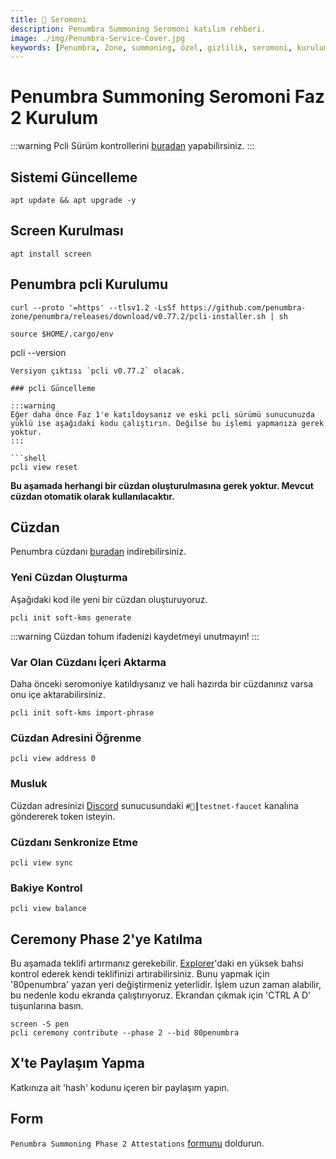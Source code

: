 ```yaml
---
title: 🎊 Seromoni
description: Penumbra Summoning Seromoni katılım rehberi.
image: ./img/Penumbra-Service-Cover.jpg
keywords: [Penumbra, Zone, summoning, özel, gizlilik, seromoni, kurulum]
---
```


# Penumbra Summoning Seromoni Faz 2 Kurulum
:::warning
Pcli Sürüm kontrollerini [buradan](https://github.com/penumbra-zone/penumbra/releases) yapabilirsiniz.
:::
## Sistemi Güncelleme
```shell
apt update && apt upgrade -y
```

## Screen Kurulması
```shell
apt install screen
```

## Penumbra pcli Kurulumu
```
curl --proto '=https' --tlsv1.2 -LsSf https://github.com/penumbra-zone/penumbra/releases/download/v0.77.2/pcli-installer.sh | sh
```
```
source $HOME/.cargo/env
```
pcli --version
```
Versiyon çıktısı `pcli v0.77.2` olacak.

### pcli Güncelleme

:::warning
Eğer daha önce Faz 1'e katıldoysanız ve eski pcli sürümü sunucunuzda yüklü ise aşağıdaki kodu çalıştırın. Değilse bu işlemi yapmanıza gerek yoktur.
:::

```shell
pcli view reset
```
**Bu aşamada herhangi bir cüzdan oluşturulmasına gerek yoktur. Mevcut cüzdan otomatik olarak kullanılacaktır.**

## Cüzdan
Penumbra cüzdanı [buradan](https://chromewebstore.google.com/detail/penumbra-wallet/lkpmkhpnhknhmibgnmmhdhgdilepfghe) indirebilirsiniz.

### Yeni Cüzdan Oluşturma
Aşağıdaki kod ile yeni bir cüzdan oluşturuyoruz.
```shell 
pcli init soft-kms generate
```  
:::warning
Cüzdan tohum ifadenizi kaydetmeyi unutmayın!
:::

### Var Olan Cüzdanı İçeri Aktarma
Daha önceki seromoniye katıldıysanız ve hali hazırda bir cüzdanınız varsa onu içe aktarabilirsiniz.
```shell
pcli init soft-kms import-phrase
```

### Cüzdan Adresini Öğrenme
```shell
pcli view address 0
```

### Musluk
Cüzdan adresinizi [Discord](https://discord.gg/T7E5U929AV) sunucusundaki `#🚰┃testnet-faucet` kanalına göndererek token isteyin.

### Cüzdanı Senkronize Etme
```shell
pcli view sync
```

### Bakiye Kontrol
```shell
pcli view balance
```

## Ceremony Phase 2'ye Katılma

Bu aşamada teklifi artırmanız gerekebilir. [Explorer](https://summoning.penumbra.zone/phase/2)'daki en yüksek bahsi kontrol ederek kendi teklifinizi artırabilirsiniz. Bunu yapmak için '80penumbra' yazan yeri değiştirmeniz yeterlidir. İşlem uzun zaman alabilir, bu nedenle kodu ekranda çalıştırıyoruz. Ekrandan çıkmak için 'CTRL A D' tuşunlarına basın.
```shell
screen -S pen
pcli ceremony contribute --phase 2 --bid 80penumbra
```

## X'te Paylaşım Yapma
Katkınıza ait 'hash' kodunu içeren bir paylaşım yapın.

## Form
`Penumbra Summoning Phase 2 Attestations` [formunu](https://form.asana.com/?k=THhk7qmp3IDwCvXWTPHkow&d=1206052071402903) doldurun.

